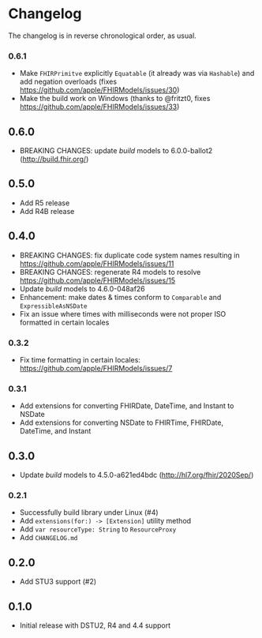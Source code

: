 Changelog
=========

The changelog is in reverse chronological order, as usual.

### 0.6.1

- Make `FHIRPrimitve` explicitly `Equatable` (it already was via `Hashable`) and add negation overloads (fixes https://github.com/apple/FHIRModels/issues/30)
- Make the build work on Windows (thanks to @fritzt0, fixes https://github.com/apple/FHIRModels/issues/33)

## 0.6.0

- BREAKING CHANGES: update _build_ models to 6.0.0-ballot2 (http://build.fhir.org/)

## 0.5.0

- Add R5 release
- Add R4B release

## 0.4.0

- BREAKING CHANGES: fix duplicate code system names resulting in https://github.com/apple/FHIRModels/issues/11
- BREAKING CHANGES: regenerate R4 models to resolve https://github.com/apple/FHIRModels/issues/15
- Update _build_ models to 4.6.0-048af26
- Enhancement: make dates & times conform to `Comparable` and `ExpressibleAsNSDate`
- Fix an issue where times with milliseconds were not proper ISO formatted in certain locales

### 0.3.2

- Fix time formatting in certain locales: https://github.com/apple/FHIRModels/issues/7

### 0.3.1

- Add extensions for converting FHIRDate, DateTime, and Instant to NSDate
- Add extensions for converting NSDate to FHIRTime, FHIRDate, DateTime, and Instant

## 0.3.0

- Update _build_ models to 4.5.0-a621ed4bdc (http://hl7.org/fhir/2020Sep/)

### 0.2.1

- Successfully build library under Linux (#4)
- Add `extensions(for:) -> [Extension]` utility method
- Add `var resourceType: String` to `ResourceProxy`
- Add `CHANGELOG.md`

## 0.2.0

- Add STU3 support (#2)

## 0.1.0

- Initial release with DSTU2, R4 and 4.4 support

